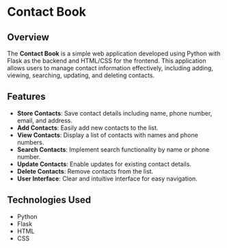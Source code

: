 # Contact Book

## Overview

The **Contact Book** is a simple web application developed using Python with Flask as the backend and HTML/CSS for the frontend. This application allows users to manage contact information effectively, including adding, viewing, searching, updating, and deleting contacts.

## Features

- **Store Contacts**: Save contact details including name, phone number, email, and address.
- **Add Contacts**: Easily add new contacts to the list.
- **View Contacts**: Display a list of contacts with names and phone numbers.
- **Search Contacts**: Implement search functionality by name or phone number.
- **Update Contacts**: Enable updates for existing contact details.
- **Delete Contacts**: Remove contacts from the list.
- **User Interface**: Clear and intuitive interface for easy navigation.

## Technologies Used

- Python
- Flask
- HTML
- CSS
